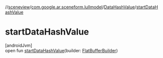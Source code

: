 //[sceneview](../../../index.md)/[com.google.ar.sceneform.lullmodel](../index.md)/[DataHashValue](index.md)/[startDataHashValue](start-data-hash-value.md)

# startDataHashValue

[androidJvm]\
open fun [startDataHashValue](start-data-hash-value.md)(builder: [FlatBufferBuilder](../../com.google.flatbuffers/-flat-buffer-builder/index.md))
